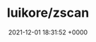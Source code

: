 ---
title: "luikore/zscan"
link: "https://github.com/luikore/zscan"
date: "2021-12-01 18:31:52 +0000"
description: "Improved string scanner"
category: "github"
---
